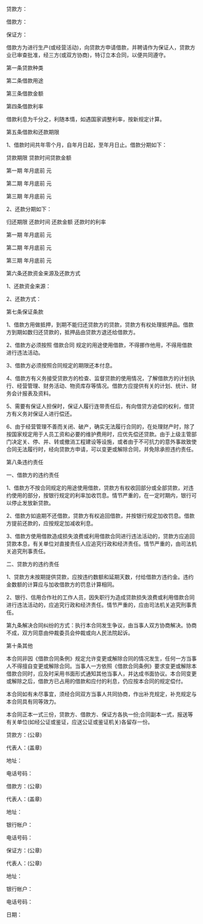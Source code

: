 
 


贷款方：


借款方：


保证方：


借款方为进行生产(或经营活动)，向贷款方申请借款，并聘请作为保证人，贷款方业已审查批准，经三方(或双方协商)，特订立本合同，以便共同遵守。


第一条贷款种类


第二条借款用途


第三条借款金额


第四条借款利率


借款利息为千分之，利随本情，如遇国家调整利率，按新规定计算。


第五条借款和还款期限


1、借款时间共年零个月，自年月日起，至年月日止。借款分期如下：


贷款期限 贷款时间贷款金额


第一期 年月底前 元


第二期 年月底前 元


第三期 年月底前 元


2、还款分期如下：


归还期限 还款时间 还款金额 还款时的利率


第一期 年月底前 元


第二期 年月底前 元


第三期 年月底前 元


第六条还款资金来源及还款方式


1、还款资金来源：


2、还款方式：


第七条保证条款


1、借款方用做抵押，到期不能归还贷款方的贷款，贷款方有权处理抵押品。借款方到期如数归还贷款的，抵押品由贷款方退还给借款方。


2、借款方必须按照
借款合同
规定的用途使用借款，不得挪作他用，不得用借款进行违法活动。


3、借款方必须按照合同规定的期限还本付息。


4、借款方有义务接受贷款方的检查、监督贷款的使用情况，了解借款方的计划执行、经营管理、财务活动、物资库存等情况。借款方应提供有关的计划、统计、财务会计报表及资料。


5、需要有保证人担保时，保证人履行连带责任后，有向借贷方追偿的权利，借贷方有义务对保证人进行偿还。


6、由于经营管理不善而关闭、破产，确实无法履行合同的，在处理财产时，除了按国家规定用于人员工资和必要的维护费用时，应优先偿还贷款。由于上级主管部门决定关、停、并、转或撤消工程建设等设施，或者由于不可抗力的意外事故致使合同无法履行时，经向贷款方申请，可以变更或解除合同，并免除承担违约责任。


第八条违约责任


一、借款方的违约责任


1、借款方不按合同规定的用途使用借款，贷款方有权收回部分或全部贷款，对违约使用的部分，按银行规定的利率加收罚息。情节严重的，在一定时期内，银行可以停止发放新贷款。


2、借款方如逾期不还借款，贷款方有权追回借款，并按银行规定加收罚息。借款方提前还款的，应按规定加减收利息。


3、借款方使用借款造成损失浪费或利用借款合同进行违法活动的，贷款方应追回贷款本息，有关单位对直接责任人应追究行政和经济责任。情节严重的，由司法机关追究刑事责任。


二、贷款方的违约责任


1、贷款方未按期提供贷款，应按违约数额和延期天数，付给借款方违约金。违约金数额的计算应与加收借款方的罚息计算相同。


2、银行、信用合作社的工作人员，因失职行为造成贷款损失浪费或利用借款合同进行违法活动的，应追究行政和经济责任。情节严重的，应由司法机关追究刑事责任。


第九条解决合同纠纷的方式：执行本合同发生争议，由当事人双方协商解决。协商不成，双方同意由仲裁委员会仲裁或向人民法院起诉。


第十条其他


本合同非因《借款合同条例》规定允许变更或解除合同的情况发生，任何一方当事人不得擅自变更或解除合同。当事人一方依照《借款合同条例》要求变更或解除本借款合同时，应及时采用书面形式通知其他当事人，并达成书面协议。本合同变更或解除之后，借款方已占用的借款和应付的利息，仍应按本合同的规定偿付。


本合同如有未尽事宜，须经合同双方当事人共同协商，作出补充规定，补充规定与本合同具有同等效力。


本合同正本一式三份，贷款方、借款方、保证方各执一份;合同副本一式，报送等有关单位(如经公证或鉴证，应送公证或鉴证机关)各留存一份。


贷款方：(公章)


代表人：(盖章)


地址：


电话号码：


借款方：(公章)


代表人：(盖章)


地址：


银行帐户：


电话号码：


保证方：(公章)


代表人：(公章)


地址：


银行帐户：


电话号码：


日期：
 


 

 
 
 
 
 
  


  
 

  


  


  
 
 
 
 

